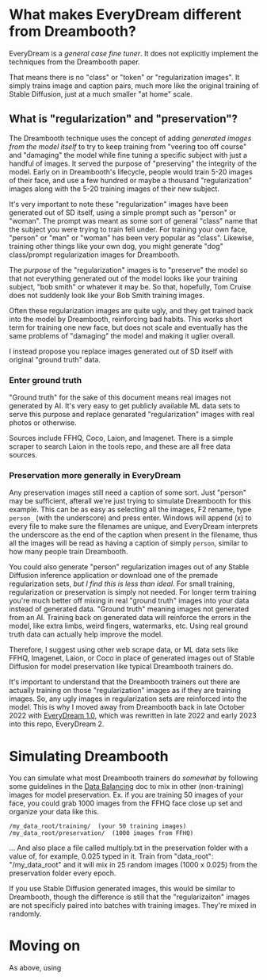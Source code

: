 # What makes EveryDream different from Dreambooth?

EveryDream is a *general case fine tuner*.  It does not explicitly implement the techniques from the Dreambooth paper. 

That means there is no "class" or "token" or "regularization images". It simply trains image and caption pairs, much more like the original training of Stable Diffusion, just at a much smaller "at home" scale.


## What is "regularization" and "preservation"?

The Dreambooth technique uses the concept of adding *generated images from the model itself* to try to keep training from "veering too off course" and "damaging" the model while fine tuning a specific subject with just a handful of images.  It served the purpose of "preserving" the integrity of the model. Early on in Dreambooth's lifecycle, people would train 5-20 images of their face, and use a few hundred or maybe a thousand "regularization" images along with the 5-20 training images of their new subject.

It's very important to note these "regularization" images have been generated out of SD itself, using a simple prompt such as "person" or "woman".  The prompt was meant as some sort of general "class" name that the subject you were trying to train fell under.  For training your own face, "person" or "man" or "woman" has been very popular as "class".  Likewise, training other things like your own dog, you might generate "dog" class/prompt regularization images for Dreambooth.

The *purpose* of the "regularization" images is to "preserve" the model so that not everything generated out of the model looks like your training subject, "bob smith" or whatever it may be.  So that, hopefully, Tom Cruise does not suddenly look like your Bob Smith training images. 

Often these regularization images are quite ugly, and they get trained back into the model by Dreambooth, reinforcing bad habits.  This works short term for training one new face, but does not scale and eventually has the same problems of "damaging" the model and making it uglier overall.

I instead propose you replace images generated out of SD itself with original "ground truth" data.

### Enter ground truth

"Ground truth" for the sake of this document means real images not generated by AI.  It's very easy to get publicly available ML data sets to serve this purpose and replace genarated "regularization" images with real photos or otherwise.

Sources include FFHQ, Coco, Laion, and Imagenet.  There is a simple scraper to search Laion in the tools repo, and these are all free data sources.

### Preservation more generally in EveryDream

Any preservation images still need a caption of some sort.  Just "person" may be sufficient, afterall we're just trying to simulate Dreambooth for this example.  This can be as easy as selecting all the images, F2 rename, type `person_` (with the underscore) and press enter.  Windows will append (x) to every file to make sure the filenames are unique, and EveryDream interprets the underscore as the end of the caption when present in the filename, thus all the images will be read as having a caption of simply `person`, similar to how many people train Dreambooth.

You could also generate "person" regularization images out of any Stable Diffusion inference application or download one of the premade regularization sets, *but I find this is less than ideal*.  For small training, regularization or preservation is simply not needed.  For longer term training you're much better off mixing in real "ground truth" images into your data instead of generated data. "Ground truth" meaning images not generated from an AI. Training back on generated data will reinforce the errors in the model, like extra limbs, weird fingers, watermarks, etc.  Using real ground truth data can actually help improve the model. 

Therefore, I suggest using other web scrape data, or ML data sets like FFHQ, Imagenet, Laion, or Coco in place of generated images out of Stable Diffusion for model preservation like typical Dreambooth trainers do.

It's important to understand that the Dreambooth trainers out there are actually training on those "regularization" images as if they are training images.  So, any ugly images in regularization sets are reinforced into the model.  This is why I moved away from Dreambooth back in late October 2022 with [EveryDream 1.0](https://github.com/victorchall/EveryDream-trainer), which was rewritten in late 2022 and early 2023 into this repo, EveryDream 2.

# Simulating Dreambooth

You can simulate what most Dreambooth trainers do *somewhat* by following some guidelines in the [Data Balancing](./BALANCING.md) doc to mix in other (non-training) images for model preservation.  Ex. if you are training 50 images of your face, you could grab 1000 images from the FFHQ face close up set and organize your data like this.

    /my_data_root/training/  (your 50 training images)
    /my_data_root/preservation/  (1000 images from FFHQ)

... And also place a file called multiply.txt in the preservation folder with a value of, for example, 0.025 typed in it.  Train from "data_root": "/my_data_root" and it will mix in 25 random images (1000 x 0.025) from the preservation folder every epoch.

If you use Stable Diffusion generated images, this would be similar to Dreambooth, though the difference is still that the "regularizaiton" images are not specificly paired into batches with training images.  They're mixed in randomly.

# Moving on

As above, using